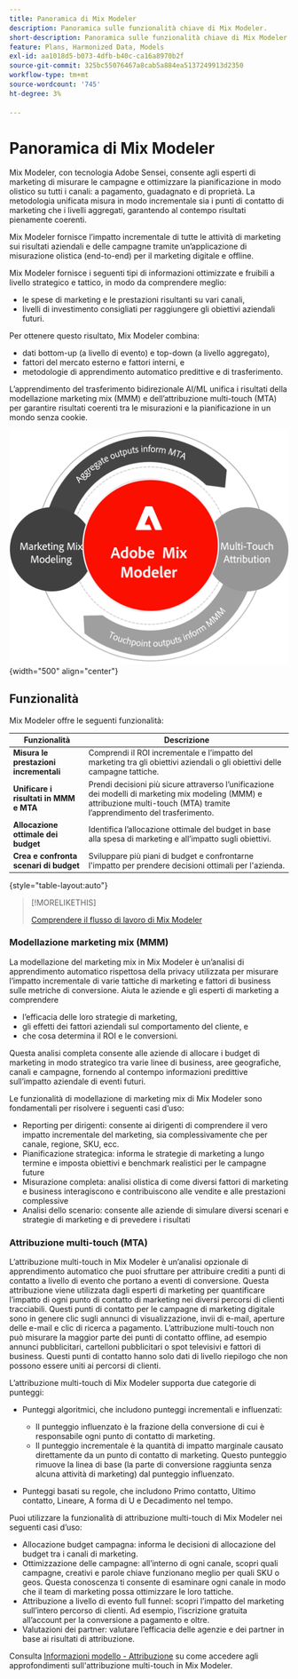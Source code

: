```yaml
---
title: Panoramica di Mix Modeler
description: Panoramica sulle funzionalità chiave di Mix Modeler.
short-description: Panoramica sulle funzionalità chiave di Mix Modeler.
feature: Plans, Harmonized Data, Models
exl-id: aa1018d5-b073-4dfb-b40c-ca16a8970b2f
source-git-commit: 325bc55076467a8cab5a884ea5137249913d2350
workflow-type: tm+mt
source-wordcount: '745'
ht-degree: 3%

---
```


# Panoramica di Mix Modeler

Mix Modeler, con tecnologia Adobe Sensei, consente agli esperti di marketing di misurare le campagne e ottimizzare la pianificazione in modo olistico su tutti i canali: a pagamento, guadagnato e di proprietà. La metodologia unificata misura in modo incrementale sia i punti di contatto di marketing che i livelli aggregati, garantendo al contempo risultati pienamente coerenti.

Mix Modeler fornisce l’impatto incrementale di tutte le attività di marketing sui risultati aziendali e delle campagne tramite un’applicazione di misurazione olistica (end-to-end) per il marketing digitale e offline.

Mix Modeler fornisce i seguenti tipi di informazioni ottimizzate e fruibili a livello strategico e tattico, in modo da comprendere meglio:

* le spese di marketing e le prestazioni risultanti su vari canali,
* livelli di investimento consigliati per raggiungere gli obiettivi aziendali futuri.


Per ottenere questo risultato, Mix Modeler combina:

* dati bottom-up (a livello di evento) e top-down (a livello aggregato),
* fattori del mercato esterno e fattori interni, e
* metodologie di apprendimento automatico predittive e di trasferimento.

L’apprendimento del trasferimento bidirezionale AI/ML unifica i risultati della modellazione marketing mix (MMM) e dell’attribuzione multi-touch (MTA) per garantire risultati coerenti tra le misurazioni e la pianificazione in un mondo senza cookie.

![Apprendimento con trasferimento bidirezionale](/help/assets/birdirectional-transfer-learning.png){width="500" align="center"}


## Funzionalità

Mix Modeler offre le seguenti funzionalità:

| Funzionalità | Descrizione |
|---|---|
| **Misura le prestazioni incrementali** | Comprendi il ROI incrementale e l’impatto del marketing tra gli obiettivi aziendali o gli obiettivi delle campagne tattiche. |
| **Unificare i risultati in MMM e MTA** | Prendi decisioni più sicure attraverso l’unificazione dei modelli di marketing mix modeling (MMM) e attribuzione multi-touch (MTA) tramite l’apprendimento del trasferimento. |
| **Allocazione ottimale dei budget** | Identifica l’allocazione ottimale del budget in base alla spesa di marketing e all’impatto sugli obiettivi. |
| **Crea e confronta scenari di budget** | Sviluppare più piani di budget e confrontarne l&#39;impatto per prendere decisioni ottimali per l&#39;azienda. |

{style="table-layout:auto"}

>[!MORELIKETHIS]
>
>[Comprendere il flusso di lavoro di Mix Modeler](workflow.md)


### Modellazione marketing mix (MMM)

La modellazione del marketing mix in Mix Modeler è un’analisi di apprendimento automatico rispettosa della privacy utilizzata per misurare l’impatto incrementale di varie tattiche di marketing e fattori di business sulle metriche di conversione. Aiuta le aziende e gli esperti di marketing a comprendere

* l’efficacia delle loro strategie di marketing,
* gli effetti dei fattori aziendali sul comportamento del cliente, e
* che cosa determina il ROI e le conversioni.

Questa analisi completa consente alle aziende di allocare i budget di marketing in modo strategico tra varie linee di business, aree geografiche, canali e campagne, fornendo al contempo informazioni predittive sull’impatto aziendale di eventi futuri.

Le funzionalità di modellazione di marketing mix di Mix Modeler sono fondamentali per risolvere i seguenti casi d’uso:

* Reporting per dirigenti: consente ai dirigenti di comprendere il vero impatto incrementale del marketing, sia complessivamente che per canale, regione, SKU, ecc.
* Pianificazione strategica: informa le strategie di marketing a lungo termine e imposta obiettivi e benchmark realistici per le campagne future
* Misurazione completa: analisi olistica di come diversi fattori di marketing e business interagiscono e contribuiscono alle vendite e alle prestazioni complessive
* Analisi dello scenario: consente alle aziende di simulare diversi scenari e strategie di marketing e di prevedere i risultati


### Attribuzione multi-touch (MTA)

L’attribuzione multi-touch in Mix Modeler è un’analisi opzionale di apprendimento automatico che puoi sfruttare per attribuire crediti a punti di contatto a livello di evento che portano a eventi di conversione. Questa attribuzione viene utilizzata dagli esperti di marketing per quantificare l’impatto di ogni punto di contatto di marketing nei diversi percorsi di clienti tracciabili. Questi punti di contatto per le campagne di marketing digitale sono in genere clic sugli annunci di visualizzazione, invii di e-mail, aperture delle e-mail e clic di ricerca a pagamento. L’attribuzione multi-touch non può misurare la maggior parte dei punti di contatto offline, ad esempio annunci pubblicitari, cartelloni pubblicitari o spot televisivi e fattori di business. Questi punti di contatto hanno solo dati di livello riepilogo che non possono essere uniti ai percorsi di clienti.

L’attribuzione multi-touch di Mix Modeler supporta due categorie di punteggi:

* Punteggi algoritmici, che includono punteggi incrementali e influenzati:
   * Il punteggio influenzato è la frazione della conversione di cui è responsabile ogni punto di contatto di marketing.
   * Il punteggio incrementale è la quantità di impatto marginale causato direttamente da un punto di contatto di marketing. Questo punteggio rimuove la linea di base (la parte di conversione raggiunta senza alcuna attività di marketing) dal punteggio influenzato.

* Punteggi basati su regole, che includono Primo contatto, Ultimo contatto, Lineare, A forma di U e Decadimento nel tempo.

Puoi utilizzare la funzionalità di attribuzione multi-touch di Mix Modeler nei seguenti casi d’uso:

* Allocazione budget campagna: informa le decisioni di allocazione del budget tra i canali di marketing.
* Ottimizzazione delle campagne: all’interno di ogni canale, scopri quali campagne, creativi e parole chiave funzionano meglio per quali SKU o geos. Questa conoscenza ti consente di esaminare ogni canale in modo che il team di marketing possa ottimizzare le loro tattiche.
* Attribuzione a livello di evento full funnel: scopri l’impatto del marketing sull’intero percorso di clienti. Ad esempio, l’iscrizione gratuita all’account per la conversione a pagamento e oltre.
* Valutazioni dei partner: valutare l’efficacia delle agenzie e dei partner in base ai risultati di attribuzione.

Consulta [Informazioni modello - Attribuzione](../models/insights.md#attribution) su come accedere agli approfondimenti sull&#39;attribuzione multi-touch in Mix Modeler.


